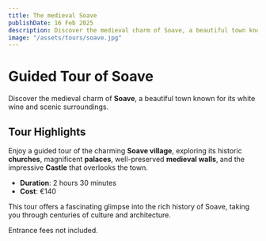 ```yaml
---
title: The medieval Soave 
publishDate: 16 Feb 2025
description: Discover the medieval charm of Soave, a beautiful town known for its history, architecture, and scenic surroundings.
image: "/assets/tours/soave.jpg"
---
```


# **Guided Tour of Soave**

Discover the medieval charm of **Soave**, a beautiful town known for its white wine and scenic surroundings.

## **Tour Highlights**  
Enjoy a guided tour of the charming **Soave village**, exploring its historic **churches**, magnificent **palaces**, well-preserved **medieval walls**, and the impressive **Castle** that overlooks the town.

- **Duration**: 2 hours 30 minutes  
- **Cost**: €140  

This tour offers a fascinating glimpse into the rich history of Soave, taking you through centuries of culture and architecture.

Entrance fees not included.